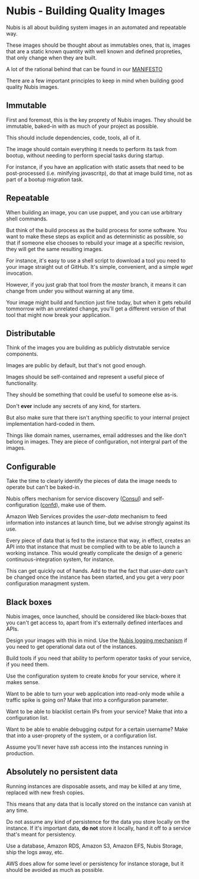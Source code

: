 
# Nubis - Building Quality Images

Nubis is all about building system images in an automated and repeatable way.

These images should be thought about as immutables ones, that is, images that
are a static known quantity with well known and defined propreties, that only
change when they are built.

A lot of the rational behind that can be found in our
[MANIFESTO](MANIFESTO.md)

There are a few important principles to keep in mind when building good quality
Nubis images.

## Immutable

First and foremost, this is the key proprety of Nubis images. They should be
immutable, baked-in with as much of your project as possible.

This should include dependencies, code, tools, all of it.

The image should contain everything it needs to perform its task from bootup,
without needing to perform special tasks during startup.

For instance, if you have an application with static assets that need to be
post-processed (i.e. minifying javascritp), do that at image build time, not as
part of a bootup migration task.

## Repeatable

When building an image, you can use puppet, and you can use arbitrary shell
commands.

But think of the build process as the build process for some software. You want
to make these steps as explicit and as deterministic as possible, so that if
someone else chooses to rebuild your image at a specific revision, they will get
the same resulting images.

For instance, it's easy to use a shell script to download a tool you need to
your image straight out of GitHub. It's simple, convenient, and a simple *wget*
invocation.

However, if you just grab that tool from the *master* branch, it means it can
change from under you without warning at any time.

Your image might build and function just fine today, but when it gets rebuild
tommorrow with an unrelated change, you'll get a different version of that tool
that might now break your application.

## Distributable

Think of the images you are building as publicly distrutable service components.

Images are public by default, but that's not good enough.

Images should be self-contained and represent a useful piece of functionality.

They should be something that could be useful to someone else as-is.

Don't **ever** include any secrets of any kind, for starters.

But also make sure that there isn't anything specific to your internal project
implementation hard-coded in them.

Things like domain names, usernames, email addresses and the like don't belong
in images. They are piece of configuration, not intergral part of the images.

## Configurable

Take the time to clearly identify the pieces of data the image needs to operate
but can't be baked-in.

Nubis offers mechanism for service discovery ([Consul](CONSUL.md)) and
self-configuration ([confd](CONFD.md)), make use of them.

Amazon Web Services provides the *user-data* mechanism to feed information into
instances at launch time, but we advise strongly against its use.

Every piece of data that is fed to the instance that way, in effect, creates an
API into that instance that must be complied with to be able to launch a working
instance. This would greatly complicate the design of a generic
continuous-integration system, for instance.

This can get quickly out of hands. Add to that the fact that *user-data* can't
be changed once the instance has been started, and you get a very poor
configuration managment system.

## Black boxes

Nubis images, once launched, should be considered like black-boxes that you
can't get access to, apart from it's externally defined interfaces and APIs.

Design your images with this in mind. Use the [Nubis logging mechanism](FLUENTD.md)
if you need to get operational data out of the instances.

Build tools if you need that ability to perform operator tasks of your service,
if you need them.

Use the configuration system to create *knobs* for your service, where it makes
sense.

Want to be able to turn your web application into read-only mode while a traffic
spike is going on? Make that into a configuration parameter.

Want to be able to blacklist certain IPs from your service? Make that into a
configuration list.

Want to be able to enable debugging output for a certain username? Make that
into a user-proprety of the system, or a configuration list.

Assume you'll never have *ssh* access into the instances running in production.

## Absolutely no persistent data

Running instances are disposable assets, and may be killed at any time, replaced
with new fresh copies.

This means that any data that is locally stored on the instance can vanish at
any time.

Do not assume any kind of persistence for the data you store locally on the
instance. If it's important data, **do not** store it locally, hand it off to a
service that's meant for persistency.

Use a database, Amazon RDS, Amazon S3, Amazon EFS, Nubis Storage, ship the logs
away, etc.

AWS does allow for some level or persistency for instance storage, but it should
be avoided as much as possible.
